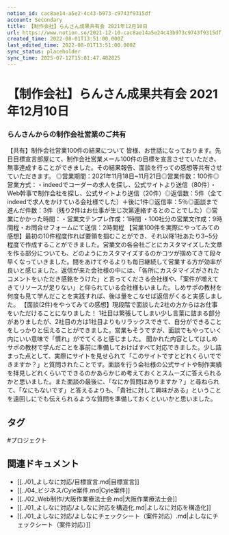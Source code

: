 ```yaml
---
notion_id: cac8ae14-a5e2-4c43-b973-c9743f9315df
account: Secondary
title: 【制作会社】らんさん成果共有会 2021年12月10日
url: https://www.notion.so/2021-12-10-cac8ae14a5e24c43b973c9743f9315df
created_time: 2022-08-01T13:51:00.000Z
last_edited_time: 2022-08-01T13:51:00.000Z
sync_status: placeholder
sync_time: 2025-07-12T15:01:47.482825
---
```

# 【制作会社】らんさん成果共有会 2021年12月10日

### **らんさんからの制作会社営業のご共有**
【共有】制作会社営業100件の結果について
皆様、お世話になっております。先日目標宣言部屋にて、制作会社営業メール100件の目標を宣言させていただき、無事達成することができました。その結果報告、面談を行っての感想等共有させていただきます。
◎営業期間：2021年11月18日~11月21日◎営業件数：100件◎営業方式：・indeedでコーダーの求人を探し、公式サイトより送信（80件）・Web幹事で制作会社を探し、公式サイトより送信（20件）◎返信数：5件（全てindeedで求人をかけている会社様でした）＋後に1件◎返信率：5％◎面談まで進んだ件数：3件（残り2件はお仕事が生じ次第連絡するとのことでした）◎営業にかかった時間：・営業文テンプレ作成：1時間 ・100社分の営業文作成：9時間程・お問合せフォームにて送信：2時間程
【営業100件を実際にやってみての感想】最初の10件程度作れば要領を掴むことができ、それ以降1社あたり3~5分程度で作成することができました。営業文の各会社ごとにカスタマイズした文章を作る部分についても、どのようにカスタマイズするのかコツが掴めてきて段々早くなっていきました。間をあけてやるよりも毎日継続して営業する方が効率が良いと感じました。返信が来た会社様の中には、「各所にカスタマイズがされたコメントをいただき感銘をうけた」と言ってくださる会社様や、「案件が増えてきてリソースが足りない」と仰られている会社様もいました。しめサポの教材を何度も見て学んだことを実践すれば、後は量をこなせば返信がくると実感しました。
【面談(2件)をやってみての感想】現段階で面談した2社の方からはお仕事をいただけることになりました！ 1社目は緊張してしまい少し言葉に詰まる部分がありましたが、2社目の方は1社目よりもリラックスできて、自分ができることをしっかりと伝えることができました。営業もそうですが、面談でもやっていく内にいい意味で「慣れ」がでてくると感じました。 聞かれた内容としてはしめサポの教材で学んだことを事前に準備しておけばすべて対応できました。少し詰まった点として、実際にサイトを見せられて「このサイトですとどれくらいでできますか？」と質問されたことです。面談を行う会社様の公式サイトや制作実績を拝見しどれくらいでできるのかあらかじめ考えておくとスムーズに答えられるかと思いました。また面談の最後に、「なにか質問はありますか？」と尋ねられて、「なにもないです」と答えるよりも、「貴社に対して興味がある」ということを遠回しにでも伝えられるような質問を準備しておくといいかと思いました。

## タグ

#プロジェクト 

## 関連ドキュメント

- [[../01_よしなに対応/目標宣言.md|目標宣言]]
- [[../04_ビジネス/Cyie案件.md|Cyie案件]]
- [[../02_Web制作/大阪作業療法士会.md|大阪作業療法士会]]
- [[../01_よしなに対応/よしなに対応を構造化.md|よしなに対応を構造化]]
- [[../01_よしなに対応/よしなにチェックシート（案件対応）.md|よしなにチェックシート（案件対応）]]
